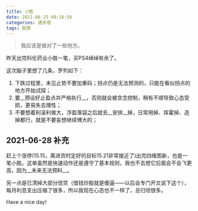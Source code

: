 ```yaml
---
title: 小胜
date: 2021-06-25 09:16:56
categories: 通天塔
tags: 股票
---
```


> 我应该是做对了一些地方。

昨天出完科伦药业小胜一笔，买PS4绰绰有余了。
<!-- more -->
这次脑子里想了几条，罗列如下：

1. 下跌过程里，未见止势不要加重码；拐点仍是无法预测的，只能在看似拐点的地方开始试探；
2. 要__预设好止盈点并严格执行__，否则就会被贪念控制，稍有不顺导致心态受损，更易失去理性；
3. 不要想着利滚利做大，浮盈落袋之后就去__安排__掉，日常用掉、挥霍掉、造掉都行，就是不要妄想继续博大的；

## 2021-06-28 补充
赶上个涨停(15.15，离进货时定好的目标15.21非常接近了)出完四维图新，也是一笔小胜。这单虽然是快速动作还是遵守了基本规则，我也不去想它后面会不会飞更高，因为__未来无法预料__。

另一点是已清掉大部分信贷（借钱炒股就是傻逼——以后会专门开文说下这个），每月利息支出压缩了很多，所以我现在心态也不一样了，总归坦很多。

Have a nice day!
